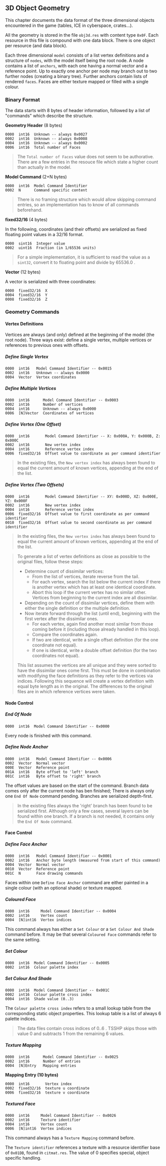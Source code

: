 ## 3D Object Geometry

This chapter documents the data format of the three dimensional objects encountered in the game (tables, ICE in cyberspace, crates...).

All the geometry is stored in the file ```obj3d.res``` with content type ```0x0F```. Each resource in this file is compound with one data block. There is one object per resource (and data block).

Each three dimensional ```model``` consists of a list vertex definitions and a structure of ```nodes```, with the model itself being the root node. A node contains a list of ```anchors```, with each one having a normal vector and a reference point.
Up to exactly one anchor per node may branch out to two further nodes (creating a binary tree). Further anchors contain lists of rendered ```faces```. Faces are either texture mapped or filled with a single colour.

### Binary Format

The data starts with 8 bytes of header information, followed by a list of "commands" which describe the structure.

**Geometry Header** (8 bytes)

    0000  int16  Unknown -- always 0x0027
    0002  int16  Unknown -- always 0x0008
    0004  int16  Unknown -- always 0x0002
    0006  int16  Total number of Faces

> The ```Total number of Faces``` value does not seem to be authorative. There are a few entries in the resouce file which state a higher count than actually in the model.

**Model Command** (2+N bytes)

    0000  int16  Model Command Identifier
    0002  N      Command specific content

> There is no framing structure which would allow skipping command entries, so an implementation has to know of all commands beforehand.


**fixed32/16** (4 bytes)

In the following, coordinates (and their offsets) are serialized as fixed floating point values in a 32/16 format.

    0000  sint16  Integer value
    0002  uint16  Fraction (in 1/65536 units)

> For a simple implementation, it is sufficient to read the value as a ```sint32```, convert it to floating point and divide by 65536.0 .


**Vector** (12 bytes)

A vector is serialized with three coordinates:

    0000  fixed32/16  X
    0004  fixed32/16  Y
    0008  fixed32/16  Z


### Geometry Commands

#### Vertex Definitions
Vertices are always (and only) defined at the beginning of the model (the root node). Three ways exist: define a single vertex, multiple vertices or references to previous ones with offsets.

##### Define Single Vertex

    0000  int16   Model Command Identifier -- 0x0015
    0002  int16   Unknown -- always 0x0000
    0004  Vector  Vertex coordinates

##### Define Multiple Vertices

    0000  int16      Model Command Identifier -- 0x0003
    0002  int16      Number of vertices
    0004  int16      Unknown -- always 0x0000
    0006  [N]Vector  Coordinates of vertices

##### Define Vertex (One Offset)

    0000  int16       Model Command Identifier -- X: 0x000A, Y: 0x000B, Z: 0x000C
    0002  int16       New vertex index
    0004  int16       Reference vertex index
    0006  fixed32/16  Offset value to coordinate as per command identifier

> In the existing files, the ```New vertex index``` has always been found to equal the current amount of known vertices, appending at the end of the list.

##### Define Vertex (Two Offsets)

    0000  int16       Model Command Identifier -- XY: 0x000D, XZ: 0x000E, YZ: 0x000F
    0002  int16       New vertex index
    0004  int16       Reference vertex index
    0006  fixed32/16  Offset value to first coordinate as per command identifier
    0010  fixed32/16  Offset value to second coordinate as per command identifier

> In the existing files, the ```New vertex index``` has always been found to equal the current amount of known vertices, appending at the end of the list.

> To generate a list of vertex definitions as close as possible to the original files, follow these steps:
> * Determine count of dissimilar vertices:
>    * From the list of vertices, iterate reverse from the tail.
>    * For each vertex, search the list below the current index if there is another vertex which has at least one identical coordinate.
>    * Abort this loop if the current vertex has no similar other. Vertices from beginning to the current index are all dissimilar.
> * Depending on the count of dissimilar vertices, define them with either the single definition or the multiple definition.
> * Now iterate forward through the list (until end), beginning with the first vertex after the dissimilar ones.
>    * For each vertex, again find another most similar from those coming before it (including those already handled in this loop).
>    * Compare the coordinates again.
>    * If two are identical, write a single offset definition (for the one coordinate not equal).
>    * If one is identical, write a double offset definition (for the two coordinates not equal).
>
> This list assumes the vertices are all unique and they were sorted to have the dissimilar ones come first. This must be done in
> combination with modifying the face definitions as they refer to the vertices via indices.
> Following this sequence will create a vertex definition with equal byte length as in the original. The differences to the original files are in which
> reference vertices were taken.

#### Node Control

##### End Of Node

    0000  int16  Model Command Identifier -- 0x0000

Every node is finished with this command.

##### Define Node Anchor

    0000  int16   Model Command Identifier -- 0x0006
    0002  Vector  Normal vector
    000E  Vector  Reference point
    001A  int16   Byte offset to 'left' branch
    001C  int16   Byte offset to 'right' branch

The offset values are based on the start of the command. Branch data comes only after the current node has ben finished; There is always only one ```End Of Node``` command pending. Branches are serialized depth-first.

> In the existing files always the 'right' branch has been found to be serialized first. Although only a few cases, several layers can be found within one branch. If a branch is not needed, it contains only the ```End Of Node``` command.


#### Face Control

##### Define Face Anchor

    0000  int16   Model Command Identifier -- 0x0001
    0002  int16   Anchor byte length (measured from start of this command)
    0004  Vector  Normal vector
    0010  Vector  Reference point
    001C  N       Face drawing commands

Faces within one ```Define Face Anchor``` command are either painted in a single colour (with an optional shade) or texture mapped.

##### Coloured Face

    0000  int16     Model Command Identifier -- 0x0004
    0002  int16     Vertex count
    0004  [N]int16  Vertex indices

This command always has either a ```Set Colour``` or a ```Set Colour And Shade``` command before. It may be that several ```Coloured Face``` commands refer to the same setting.

##### Set Colour

    0000  int16  Model Command Identifier -- 0x0005
    0002  int16  Colour palette index

##### Set Colour And Shade

    0000  int16  Model Command Identifier -- 0x001C
    0002  int16  Colour palette cross index
    0004  int16  Shade value (0..3)

The ```Colour palette cross index``` refers to a small lookup table from the corresponding static object properties. This lookup table is a list of always 6 palette indices.

> The data files contain cross indices of 0..6 . TSSHP skips those with value 0 and subtracts 1 from the remaining 6 values.

##### Texture Mapping

    0000  int16      Model Command Identifier -- 0x0025
    0002  int16      Number of entries
    0004  [N]Entry   Mapping entries

**Mapping Entry (10 bytes)**

    0000  int16       Vertex index
    0002  fixed32/16  texture u coordinate
    0006  fixed32/16  texture v coordinate

##### Textured Face

    0000  int16     Model Command Identifier -- 0x0026
    0002  int16     Texture identifier
    0004  int16     Vertex count
    0006  [N]int16  Vertex indices

This command always has a ```Texture Mapping``` command before.

The ```Texture identifier``` references a texture with a resource identifier base of ```0x01DB```, found in ```citmat.res```.
The value of 0 specifies special, object specific handling.
